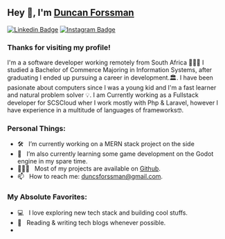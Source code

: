 ## Hey 👋, I'm [Duncan Forssman](https://github.com/iampavangandhi/)

[![Linkedin Badge](https://img.shields.io/badge/-LinkedIn-0e76a8?style=flat-square&logo=Linkedin&logoColor=white)](https://linkedin.com/in/duncanforssman)
[![Instagram Badge](https://img.shields.io/badge/-Instagram-e4405f?style=flat-square&logo=Instagram&logoColor=white)](https://instagram.com/duncsforssman/)

### Thanks for visiting my profile! &nbsp; 

I'm a a software developer working remotely from South Africa 👨🏻‍💻 I studied a Bachelor of Commerce Majoring in Information Systems, after graduating I ended up pursuing a career in development.🏛. I have been pasionate about computers since I was a young kid and I'm a fast learner and natural problem solver 💡. I am Currently working as a Fullstack developer for SCSCloud wher I work mostly with Php & Laravel, however I have experience in a multitude of languages of frameworks🤓.


### Personal Things:

- 🛠 &nbsp; I’m currently working on a MERN stack project on the side <br />
- 🚀 &nbsp; I’m also currently learning some game development on the Godot engine in my spare time.
- 👨🏻‍💻 &nbsp; Most of my projects are available on [Github](https://github.com/theCunningRaven).
- 📫 &nbsp; How to reach me: duncsforssman@gmail.com.

### My Absolute Favorites:

- 💻 &nbsp; I love exploring new tech stack and building cool stuffs.
- 📰 &nbsp; Reading & writing tech blogs whenever possible.
-


<div align="center">

</div>
